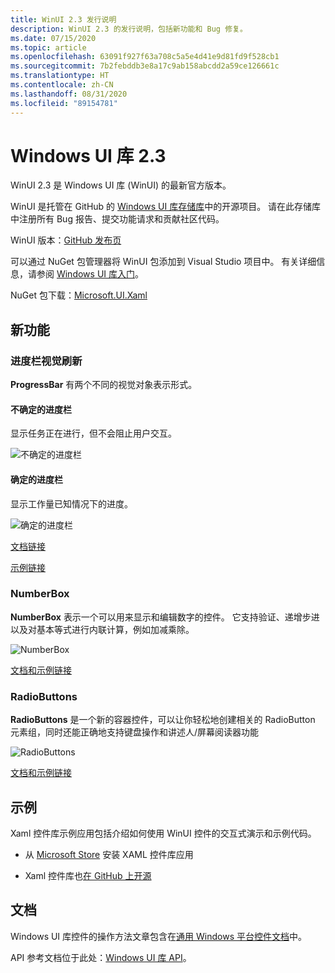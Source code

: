 ```yaml
---
title: WinUI 2.3 发行说明
description: WinUI 2.3 的发行说明，包括新功能和 Bug 修复。
ms.date: 07/15/2020
ms.topic: article
ms.openlocfilehash: 63091f927f63a708c5a5e4d41e9d81fd9f528cb1
ms.sourcegitcommit: 7b2febddb3e8a17c9ab158abcdd2a59ce126661c
ms.translationtype: HT
ms.contentlocale: zh-CN
ms.lasthandoff: 08/31/2020
ms.locfileid: "89154781"
---
```

# <a name="windows-ui-library-23"></a>Windows UI 库 2.3

WinUI 2.3 是 Windows UI 库 (WinUI) 的最新官方版本。

WinUI 是托管在 GitHub 的 [Windows UI 库存储库](https://aka.ms/winui)中的开源项目。 请在此存储库中注册所有 Bug 报告、提交功能请求和贡献社区代码。

WinUI 版本：[GitHub 发布页](https://github.com/microsoft/microsoft-ui-xaml/releases)

可以通过 NuGet 包管理器将 WinUI 包添加到 Visual Studio 项目中。 有关详细信息，请参阅 [Windows UI 库入门](../getting-started.md)。

NuGet 包下载：[Microsoft.UI.Xaml](https://www.nuget.org/packages/Microsoft.UI.Xaml)

## <a name="new-features"></a>新功能

### <a name="progress-bar-visual-refresh"></a>进度栏视觉刷新

**ProgressBar** 有两个不同的视觉对象表示形式。

#### <a name="indeterminate-progress-bar"></a>不确定的进度栏

显示任务正在进行，但不会阻止用户交互。

![不确定的进度栏](../images/IndeterminateProgressBar.gif)

#### <a name="determinate-progress-bar"></a>确定的进度栏

显示工作量已知情况下的进度。 

![确定的进度栏](../images/DeterminateProgressBar.gif)

[文档链接](/windows/uwp/design/controls-and-patterns/progress-controls)

[示例链接](/windows/uwp/design/controls-and-patterns/progress-controls#examples)

### <a name="numberbox"></a>NumberBox

**NumberBox** 表示一个可以用来显示和编辑数字的控件。 它支持验证、递增步进以及对基本等式进行内联计算，例如加减乘除。

![NumberBox](../images/NumberBoxGif.gif)

[文档和示例链接](/windows/uwp/design/controls-and-patterns/number-box)

### <a name="radiobuttons"></a>RadioButtons

**RadioButtons** 是一个新的容器控件，可以让你轻松地创建相关的 RadioButton 元素组，同时还能正确地支持键盘操作和讲述人/屏幕阅读器功能

![RadioButtons](../images/RadioButtons.png)

[文档和示例链接](https://github.com/microsoft/microsoft-ui-xaml-specs/blob/c8d3d3668af546091656dfc37436b13cd062f52d/active/radiobuttons/RadioButtons_Spec.md)

## <a name="examples"></a>示例

Xaml 控件库示例应用包括介绍如何使用 WinUI 控件的交互式演示和示例代码。

* 从 [Microsoft Store](
https://www.microsoft.com/p/xaml-controls-gallery/9msvh128x2zt) 安装 XAML 控件库应用

* Xaml 控件库也[在 GitHub 上开源](
https://github.com/Microsoft/Xaml-Controls-Gallery)

## <a name="documentation"></a>文档

Windows UI 库控件的操作方法文章包含在[通用 Windows 平台控件文档](/windows/uwp/design/controls-and-patterns/)中。

API 参考文档位于此处：[Windows UI 库 API](/uwp/api/overview/winui/)。